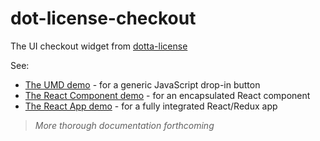 # dot-license-checkout

The UI checkout widget from [dotta-license](https://github.com/cryppadotta/dotta-license)

See:

* [The UMD demo](demo/demo-umd.html) - for a generic JavaScript drop-in button
* [The React Component demo](demo/src/demos/AppComponentDemo.js) - for an encapsulated React component
* [The React App demo](demo/src/demos/ReduxAppDemo.js) - for a fully integrated React/Redux app

> _More thorough documentation forthcoming_

